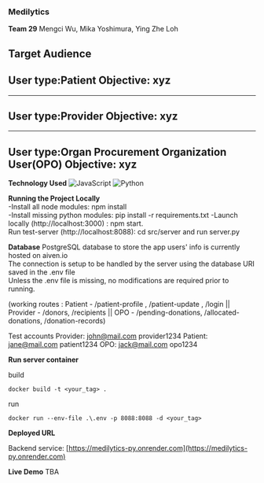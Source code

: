 ### Medilytics

**Team 29**
Mengci Wu, Mika Yoshimura, Ying Zhe Loh

**Target Audience**
---------------

User type:Patient
Objective: xyz
--------------

---

User type:Provider
Objective: xyz
--------------

---

User type:Organ Procurement Organization User(OPO)
Objective: xyz
--------------

**Technology Used**
![JavaScript](https://img.shields.io/badge/-JavaScript-000000?style=flat&logo=javascript)
![Python](https://img.shields.io/badge/-Python-000000?style=flat&logo=python)

**Running the Project Locally**   
-Install all node modules: npm install  
-Install missing python modules: pip install -r requirements.txt
-Launch locally (http://localhost:3000) : npm start.   
Run test-server (http://localhost:8088): cd src/server and run server.py  

**Database**
PostgreSQL database to store the app users' info is currently hosted on aiven.io  
The connection is setup to be handled by the server using the database URI saved in the .env file  
Unless the .env file is missing, no modifications are required prior to running. 

(working routes : Patient - /patient-profile , /patient-update , /login || Provider - /donors, /recipients || OPO - /pending-donations, /allocated-donations, /donation-records)    

Test accounts
Provider: john@mail.com provider1234
Patient: jane@mail.com patient1234
OPO: jack@mail.com opo1234

**Run server container**

build

`docker build -t <your_tag> .`

run

`docker run --env-file .\.env -p 8088:8088 -d <your_tag>`

**Deployed URL**

Backend service: [https://medilytics-py.onrender.com](https://medilytics-py.onrender.com)

**Live Demo**
TBA

